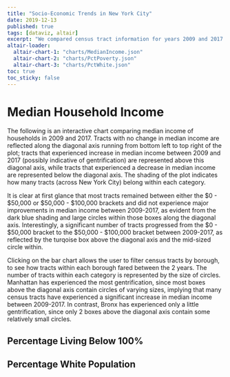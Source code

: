```yaml
---
title: "Socio-Economic Trends in New York City"
date: 2019-12-13
published: true
tags: [dataviz, altair]
excerpt: "We compared census tract information for years 2009 and 2017 to examine socio-economic trends in New York City. "
altair-loader: 
  altair-chart-1: "charts/MedianIncome.json"
  altair-chart-2: "charts/PctPoverty.json"
  altair-chart-3: "charts/PctWhite.json"
toc: true
toc_sticky: false
---
```


# Median Household Income

The following is an interactive chart comparing median income of households in 2009 and 2017. Tracts with no change in median income are reflected along the diagonal axis running from bottom left to top right of the plot; tracts that experienced increase in median income between 2009 and 2017 (possibly indicative of gentrification) are represented above this diagonal axis, while tracts that experienced a decrease in median income are represented below the diagonal axis. The shading of the plot indicates how many tracts (across New York City) belong within each category. 

It is clear at first glance that most tracts remained between either the $0 - $50,000 or $50,000 - $100,000 brackets and did not experience major improvements in median income between 2009-2017, as evident from the dark blue shading and large circles within those boxes along the diagonal axis. Interestingly, a significant number of tracts progressed from the $0 - $50,000 bracket to the $50,000 - $100,000 bracket between 2009-2017, as reflected by the turqoise box above the diagonal axis and the mid-sized circle within. 

Clicking on the bar chart allows the user to filter census tracts by borough, to see how tracts within each borough fared between the 2 years. The number of tracts within each category is represented by the size of circles. Manhattan has experienced the most gentrification, since most boxes above the diagonal axis contain circles of varying sizes, implying that many census tracts have experienced a significant increase in median income between 2009-2017. In contrast, Bronx has experienced only a little gentrification, since only 2 boxes above the diagonal axis contain some relatively small circles.

<div id="altair-chart-1"></div>

## Percentage Living Below 100% 

<div id="altair-chart-2"></div>

## Percentage White Population

<div id="altair-chart-3"></div>


